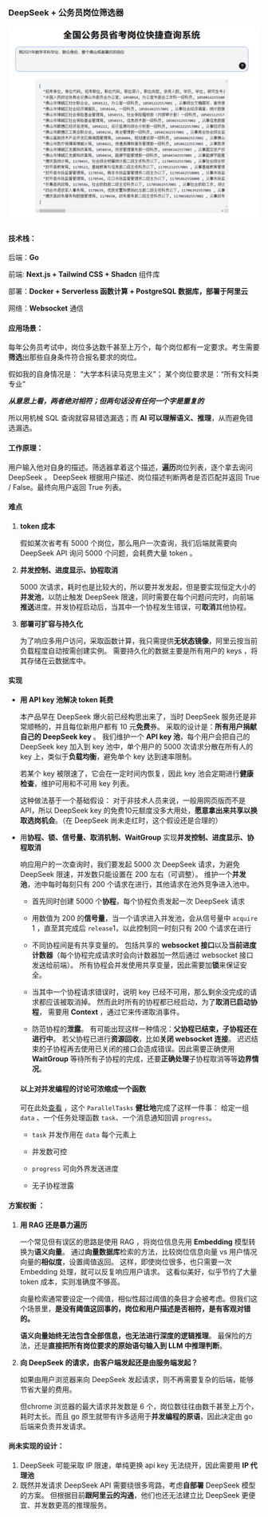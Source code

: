 ### DeepSeek + 公务员岗位筛选器

![alt text](image-1.png)

#### **技术栈**： 

后端：**Go**

前端: **Next.js + Tailwind CSS + Shadcn** 组件库

部署：**Docker + Serverless 函数计算 + PostgreSQL 数据库，部署于阿里云**

网络：**Websocket** 通信

#### **应用场景**：

每年公务员考试中，岗位多达数千甚至上万个，每个岗位都有一定要求。考生需要**筛选**出那些自身条件符合报名要求的岗位。

假如我的自身情况是： “大学本科读马克思主义”；  某个岗位要求是：“所有文科类专业”

***从意思上看，两者绝对相符；但两句话没有任何一个字是重复的***

所以用机械 SQL 查询就容易错选漏选；而 **AI 可以理解语义、推理**，从而避免错选漏选。

#### **工作原理**：

用户输入他对自身的描述。筛选器拿着这个描述，**遍历**岗位列表，逐个拿去询问 DeepSeek 。 DeepSeek 根据用户描述、岗位描述判断两者是否匹配并返回 True / False。最终向用户返回 True 列表。

#### **难点** 

1. **token 成本**

   假如某次省考有 5000 个岗位，那么用户一次查询，我们后端就需要向 DeepSeek API 询问 5000 个问题，会耗费大量 token 。 

2. **并发控制、进度显示、协程取消**

   5000 次请求，耗时也是比较大的，所以要并发发起，但是要实现恒定大小的**并发池**，以防止触发 DeepSeek 限速，同时需要在每个问题问完时，向前端**推送**进度。并发协程启动后，当其中一个协程发生错误，可**取消**其他协程。

3. **部署可扩容与持久化**

   为了响应多用户访问，采取函数计算，我只需提供**无状态镜像**，阿里云按当前负载程度自动按需创建实例。 需要持久化的数据主要是所有用户的 keys ，将其存储在云数据库中。

#### **实现**

- **用 API key 池解决 token 耗费**

  本产品早在 DeepSeek 爆火前已经构思出来了，当时 DeepSeek 服务还是非常顺畅的，并且每位新用户都有 10 元**免费**券。 采取的设计是：**所有用户捐献自己的 DeepSeek key** 。 我们维护一个 **API key 池**，每个用户会把自己的 DeepSeek key 加入到 key 池中，单个用户的 5000 次请求分散在所有人的 key 上，类似于**负载均衡**，避免单个 key 达到速率限制。

  若某个 key 被限速了，它会在一定时间内恢复，因此 key 池会定期进行**健康检查**，维护可用和不可用 key 列表。

  这种做法基于一个基础假设： 对于非技术人员来说，一般用网页版而不是API，所以 DeepSeek key 的免费10元额度没多大用处，**愿意拿出来共享以换取选岗机会**。（在 DeepSeek 尚未走红时，这个假设还是合理的）

  

- 用**协程、锁、信号量、取消机制、WaitGroup** 实现**并发控制、进度显示、协程取消**

  响应用户的一次查询时，我们要发起 5000 次 DeepSeek 请求，为避免 DeepSeek 限速，并发数只能设置在 200 左右（可调整）。  维护一个**并发池**，池中每时每刻只有 200 个请求在进行，其他请求在池外竞争进入池中。  

  - 首先同时创建 5000 个**协程**，每个协程负责发起一次 DeepSeek 请求

  - 用数值为 200 的**信号量**，当一个请求进入并发池，会从信号量中 `acquire` 1 ，直至其完成后 `release`1，以此控制同一时刻只有 200 个请求在进行

  - 不同协程间是有共享变量的。 包括共享的 **websocket 接口**以及**当前进度计数器**（每个协程完成请求时会向计数器加一然后通过 websocket 接口发送给前端）。 所有协程会并发使用共享变量，因此需要加**锁**来保证安全。

  - 当其中一个协程请求错误时，说明 key 已经不可用，那么剩余没完成的请求都应该被取消掉。  然而此时所有的协程都已经启动，为了**取消已启动协程**， 需要用 **Context** ，通过它来传递取消事件。 

  - 防范协程的**泄露**。 有可能出现这样一种情况：**父协程已结束，子协程还在进行中**。 若父协程已进行**资源回收**，比如**关闭 websocket 连接**。 迟迟结束的子协程再去使用已关闭的接口会造成错误。因此需要正确使用 **WaitGroup**  等待所有子协程的完成，还要**正确处理**子协程取消等等**边界情况**。

    

  #### 以上对并发编程的讨论可浓缩成一个函数

  可在此处[查看](https://github.com/washingtonbase/government-job-viewer/blob/94c31eeed6f24f5ae754e91f74f9ed3b87a4322e/backend/index.go#L268) ，这个 `ParallelTasks` **健壮地**完成了这样一件事： 给定一组 `data` 、一个任务处理函数 `task`、一个消息通知回调 `progress`。

  - `task` 并发作用在 `data` 每个元素上

  - 并发数可控

  - `progress` 可向外界发送进度

  - 无子协程泄露

    

#### **方案权衡** ：

1. **用 RAG 还是暴力遍历**

   一个常见但有误区的思路是使用 RAG ，将岗位信息先用 **Embedding** 模型转换为**语义向量**。 通过**向量数据库**检索的方法，比较岗位信息向量 vs 用户情况向量的**相似度**，设置阈值返回。 这样，即使岗位很多，也只需要一次 Embedding 处理，就可以反复响应用户请求。 这看似美好，似乎节约了大量 token 成本，实则准确度不够高。

   向量检索通常要设定一个阈值，相似性超过阈值的条目才会被考虑。但我们这个场景里，**是没有阈值这回事的，岗位和用户描述是否相符，是有客观对错的。**

    **语义向量始终无法包含全部信息，也无法进行深度的逻辑推理**。  最保险的方法，还是**直接把所有岗位要求的原始语句输入到 LLM 中推理判断**。

   

2. **向 DeepSeek 的请求，由客户端发起还是由服务端发起？**

   如果由用户浏览器来向 DeepSeek 发起请求，则不再需要复杂的后端，能够节省大量的费用。

   但chrome 浏览器的最大请求并发数是 6 个，岗位数往往由数千甚至上万个，耗时太长。而且 go 原生就带有许多适用于**并发编程的原语**，因此决定由 go 后端来负责并发请求。

#### 尚未实现的设计：

1. DeepSeek 可能采取 IP 限速，单纯更换 api key 无法绕开，因此需要用 **IP 代理池**
1. 既然并发请求 DeepSeek API 需要绕很多弯路，考虑**自部署** DeepSeek 模型的方案。 但根据目前**跟阿里云的沟通**，他们也还无法建立比 DeepSeek 更便宜、并发数更高的推理服务。
